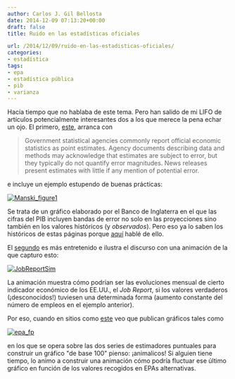 ```yaml
---
author: Carlos J. Gil Bellosta
date: 2014-12-09 07:13:20+00:00
draft: false
title: Ruido en las estadísticas oficiales

url: /2014/12/09/ruido-en-las-estadisticas-oficiales/
categories:
- estadística
tags:
- epa
- estadística pública
- pib
- varianza
---
```


Hacía tiempo que no hablaba de este tema. Pero han salido de mi LIFO de artículos potencialmente interesantes dos a los que merece la pena echar un ojo. El primero, [este](http://www.voxeu.org/article/uncertainty-official-statistics), arranca con



<blockquote>Government statistical agencies commonly report official economic statistics as point estimates. Agency documents describing data and methods may acknowledge that estimates are subject to error, but they typically do not quantify error magnitudes. News releases present estimates with little if any mention of potential error.</blockquote>



e incluye un ejemplo estupendo de buenas prácticas:

[![Manski_figure1](/wp-uploads/2014/12/Manski_figure1.png)
](/wp-uploads/2014/12/Manski_figure1.png)

Se trata de un gráfico elaborado por el Banco de Inglaterra en el que las cifras del PIB incluyen bandas de error no solo en las proyecciones sino también en los valores históricos (y _observados_). Pero eso ya lo saben los históricos de estas páginas porque [aquí](http://www.datanalytics.com/2010/05/07/%C2%BFhemos-salido-de-la-recesion-%C2%A1queremos-nuestros-intervalos-de-confianza/) hablé de ello.

El [segundo](http://www.nytimes.com/2014/05/02/upshot/how-not-to-be-misled-by-the-jobs-report.html) es más entretenido e ilustra el discurso con una animación de la que capturo esto:

[![JobReportSim](/wp-uploads/2014/12/JobReportSim.png)
](/wp-uploads/2014/12/JobReportSim.png)

La animación muestra cómo podrían ser las evoluciones mensual de cierto indicador económico de los EE.UU., el _Job Report_, si los valores verdaderos (¡desconocidos!) tuviesen una determinada forma (aumento constante del número de empleos en el ejemplo anterior).

Por eso, cuando en sitios como [este](http://nadaesgratis.es/?p=40846) veo que publican gráficos tales como

[![epa_fp](/wp-uploads/2014/12/epa_fp.png)
](/wp-uploads/2014/12/epa_fp.png)

en los que se opera sobre las dos series de estimadores puntuales para construir un gráfico "de base 100" pienso: ¡animalicos! Si alguien tiene tiempo, lo animo a construir una animación cómo podría fluctuar ese último gráfico en función de los valores recogidos en EPAs alternativas.
